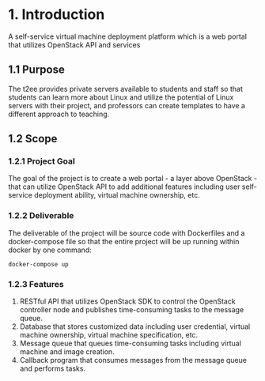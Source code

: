 # 1. Introduction
A self-service virtual machine deployment platform which is a web portal that utilizes OpenStack API and services

## 1.1 Purpose
The t2ee provides private servers available to students and staff so that students can learn more about Linux and utilize the potential of Linux servers with their project, and professors can create templates to have a different approach to teaching. 

## 1.2 Scope
### 1.2.1 Project Goal
The goal of the project is to create a web portal - a layer above OpenStack - that can utilize OpenStack API to add additional features including user self-service deployment ability, virtual machine ownership, etc.

### 1.2.2 Deliverable
The deliverable of the project will be source code with Dockerfiles and a docker-compose file so that the entire project will be up running within docker by one command:
```
docker-compose up
```

### 1.2.3 Features
1. RESTful API that utilizes OpenStack SDK to control the OpenStack controller node and publishes time-consuming tasks to the message queue.
2. Database that stores customized data including user credential, virtual machine ownership, virtual machine specification, etc.
3. Message queue that queues time-consuming tasks including virtual machine and image creation.
4. Callback program that consumes messages from the message queue and performs tasks.